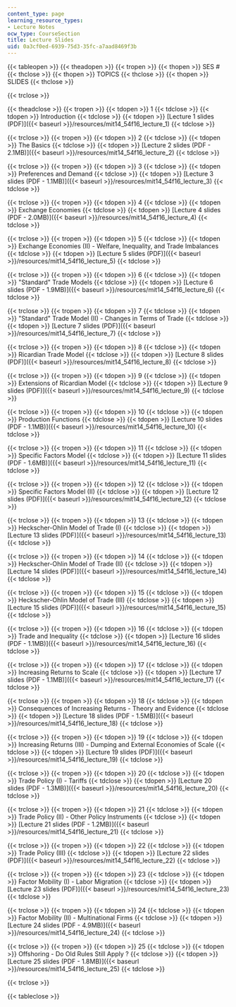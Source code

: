 ```yaml
---
content_type: page
learning_resource_types:
- Lecture Notes
ocw_type: CourseSection
title: Lecture Slides
uid: 0a3cf0ed-6939-75d3-35fc-a7aad8469f3b
---
```


{{< tableopen >}}
{{< theadopen >}}
{{< tropen >}}
{{< thopen >}}
SES #
{{< thclose >}}
{{< thopen >}}
TOPICS
{{< thclose >}}
{{< thopen >}}
SLIDES
{{< thclose >}}

{{< trclose >}}

{{< theadclose >}}
{{< tropen >}}
{{< tdopen >}}
1
{{< tdclose >}}
{{< tdopen >}}
Introduction
{{< tdclose >}}
{{< tdopen >}}
[Lecture 1 slides (PDF)]({{< baseurl >}}/resources/mit14_54f16_lecture_1)
{{< tdclose >}}

{{< trclose >}}
{{< tropen >}}
{{< tdopen >}}
2
{{< tdclose >}}
{{< tdopen >}}
The Basics
{{< tdclose >}}
{{< tdopen >}}
[Lecture 2 slides (PDF - 2.1MB)]({{< baseurl >}}/resources/mit14_54f16_lecture_2)
{{< tdclose >}}

{{< trclose >}}
{{< tropen >}}
{{< tdopen >}}
3
{{< tdclose >}}
{{< tdopen >}}
Preferences and Demand
{{< tdclose >}}
{{< tdopen >}}
[Lecture 3 slides (PDF - 1.1MB)]({{< baseurl >}}/resources/mit14_54f16_lecture_3)
{{< tdclose >}}

{{< trclose >}}
{{< tropen >}}
{{< tdopen >}}
4
{{< tdclose >}}
{{< tdopen >}}
Exchange Economies
{{< tdclose >}}
{{< tdopen >}}
[Lecture 4 slides (PDF - 2.0MB)]({{< baseurl >}}/resources/mit14_54f16_lecture_4)
{{< tdclose >}}

{{< trclose >}}
{{< tropen >}}
{{< tdopen >}}
5
{{< tdclose >}}
{{< tdopen >}}
Exchange Economies (II) - Welfare, Inequality, and Trade Imbalances
{{< tdclose >}}
{{< tdopen >}}
[Lecture 5 slides (PDF)]({{< baseurl >}}/resources/mit14_54f16_lecture_5)
{{< tdclose >}}

{{< trclose >}}
{{< tropen >}}
{{< tdopen >}}
6
{{< tdclose >}}
{{< tdopen >}}
"Standard" Trade Models
{{< tdclose >}}
{{< tdopen >}}
[Lecture 6 slides (PDF - 1.9MB)]({{< baseurl >}}/resources/mit14_54f16_lecture_6)
{{< tdclose >}}

{{< trclose >}}
{{< tropen >}}
{{< tdopen >}}
7
{{< tdclose >}}
{{< tdopen >}}
"Standard" Trade Model (II) - Changes in Terms of Trade
{{< tdclose >}}
{{< tdopen >}}
[Lecture 7 slides (PDF)]({{< baseurl >}}/resources/mit14_54f16_lecture_7)
{{< tdclose >}}

{{< trclose >}}
{{< tropen >}}
{{< tdopen >}}
8
{{< tdclose >}}
{{< tdopen >}}
Ricardian Trade Model
{{< tdclose >}}
{{< tdopen >}}
[Lecture 8 slides (PDF)]({{< baseurl >}}/resources/mit14_54f16_lecture_8)
{{< tdclose >}}

{{< trclose >}}
{{< tropen >}}
{{< tdopen >}}
9
{{< tdclose >}}
{{< tdopen >}}
Extensions of Ricardian Model
{{< tdclose >}}
{{< tdopen >}}
[Lecture 9 slides (PDF)]({{< baseurl >}}/resources/mit14_54f16_lecture_9)
{{< tdclose >}}

{{< trclose >}}
{{< tropen >}}
{{< tdopen >}}
10
{{< tdclose >}}
{{< tdopen >}}
Production Functions
{{< tdclose >}}
{{< tdopen >}}
[Lecture 10 slides (PDF - 1.1MB)]({{< baseurl >}}/resources/mit14_54f16_lecture_10)
{{< tdclose >}}

{{< trclose >}}
{{< tropen >}}
{{< tdopen >}}
11
{{< tdclose >}}
{{< tdopen >}}
Specific Factors Model
{{< tdclose >}}
{{< tdopen >}}
[Lecture 11 slides (PDF - 1.6MB)]({{< baseurl >}}/resources/mit14_54f16_lecture_11)
{{< tdclose >}}

{{< trclose >}}
{{< tropen >}}
{{< tdopen >}}
12
{{< tdclose >}}
{{< tdopen >}}
Specific Factors Model (II)
{{< tdclose >}}
{{< tdopen >}}
[Lecture 12 slides (PDF)]({{< baseurl >}}/resources/mit14_54f16_lecture_12)
{{< tdclose >}}

{{< trclose >}}
{{< tropen >}}
{{< tdopen >}}
13
{{< tdclose >}}
{{< tdopen >}}
Heckscher-Ohlin Model of Trade (I)
{{< tdclose >}}
{{< tdopen >}}
[Lecture 13 slides (PDF)]({{< baseurl >}}/resources/mit14_54f16_lecture_13)
{{< tdclose >}}

{{< trclose >}}
{{< tropen >}}
{{< tdopen >}}
14
{{< tdclose >}}
{{< tdopen >}}
Heckscher-Ohlin Model of Trade (II)
{{< tdclose >}}
{{< tdopen >}}
[Lecture 14 slides (PDF)]({{< baseurl >}}/resources/mit14_54f16_lecture_14)
{{< tdclose >}}

{{< trclose >}}
{{< tropen >}}
{{< tdopen >}}
15
{{< tdclose >}}
{{< tdopen >}}
Heckscher-Ohlin Model of Trade (III)
{{< tdclose >}}
{{< tdopen >}}
[Lecture 15 slides (PDF)]({{< baseurl >}}/resources/mit14_54f16_lecture_15)
{{< tdclose >}}

{{< trclose >}}
{{< tropen >}}
{{< tdopen >}}
16
{{< tdclose >}}
{{< tdopen >}}
Trade and Inequality
{{< tdclose >}}
{{< tdopen >}}
[Lecture 16 slides (PDF - 1.1MB)]({{< baseurl >}}/resources/mit14_54f16_lecture_16)
{{< tdclose >}}

{{< trclose >}}
{{< tropen >}}
{{< tdopen >}}
17
{{< tdclose >}}
{{< tdopen >}}
Increasing Returns to Scale
{{< tdclose >}}
{{< tdopen >}}
[Lecture 17 slides (PDF - 1.1MB)]({{< baseurl >}}/resources/mit14_54f16_lecture_17)
{{< tdclose >}}

{{< trclose >}}
{{< tropen >}}
{{< tdopen >}}
18
{{< tdclose >}}
{{< tdopen >}}
Consequences of Increasing Returns - Theory and Evidence
{{< tdclose >}}
{{< tdopen >}}
[Lecture 18 slides (PDF - 1.5MB)]({{< baseurl >}}/resources/mit14_54f16_lecture_18)
{{< tdclose >}}

{{< trclose >}}
{{< tropen >}}
{{< tdopen >}}
19
{{< tdclose >}}
{{< tdopen >}}
Increasing Returns (III) - Dumping and External Economies of Scale
{{< tdclose >}}
{{< tdopen >}}
[Lecture 19 slides (PDF)]({{< baseurl >}}/resources/mit14_54f16_lecture_19)
{{< tdclose >}}

{{< trclose >}}
{{< tropen >}}
{{< tdopen >}}
20
{{< tdclose >}}
{{< tdopen >}}
Trade Policy (I) - Tariffs
{{< tdclose >}}
{{< tdopen >}}
[Lecture 20 slides (PDF - 1.3MB)]({{< baseurl >}}/resources/mit14_54f16_lecture_20)
{{< tdclose >}}

{{< trclose >}}
{{< tropen >}}
{{< tdopen >}}
21
{{< tdclose >}}
{{< tdopen >}}
Trade Policy (II) - Other Policy Instruments
{{< tdclose >}}
{{< tdopen >}}
[Lecture 21 slides (PDF - 1.2MB)]({{< baseurl >}}/resources/mit14_54f16_lecture_21)
{{< tdclose >}}

{{< trclose >}}
{{< tropen >}}
{{< tdopen >}}
22
{{< tdclose >}}
{{< tdopen >}}
Trade Policy (III)
{{< tdclose >}}
{{< tdopen >}}
[Lecture 22 slides (PDF)]({{< baseurl >}}/resources/mit14_54f16_lecture_22)
{{< tdclose >}}

{{< trclose >}}
{{< tropen >}}
{{< tdopen >}}
23
{{< tdclose >}}
{{< tdopen >}}
Factor Mobility (I) - Labor Migration
{{< tdclose >}}
{{< tdopen >}}
[Lecture 23 slides (PDF)]({{< baseurl >}}/resources/mit14_54f16_lecture_23)
{{< tdclose >}}

{{< trclose >}}
{{< tropen >}}
{{< tdopen >}}
24
{{< tdclose >}}
{{< tdopen >}}
Factor Mobility (II) - Multinational Firms
{{< tdclose >}}
{{< tdopen >}}
[Lecture 24 slides (PDF - 4.9MB)]({{< baseurl >}}/resources/mit14_54f16_lecture_24)
{{< tdclose >}}

{{< trclose >}}
{{< tropen >}}
{{< tdopen >}}
25
{{< tdclose >}}
{{< tdopen >}}
Offshoring - Do Old Rules Still Apply ?
{{< tdclose >}}
{{< tdopen >}}
[Lecture 25 slides (PDF - 1.8MB)]({{< baseurl >}}/resources/mit14_54f16_lecture_25)
{{< tdclose >}}

{{< trclose >}}

{{< tableclose >}}